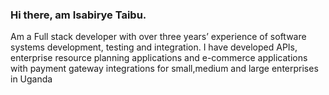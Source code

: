 ### Hi there, am Isabirye Taibu. 
Am a Full stack developer with over three years’ experience of software systems development, testing and integration.
I have developed APIs, enterprise resource planning applications and e-commerce applications with payment
gateway integrations for small,medium and large enterprises in Uganda

<!--
**taibu/taibu** is a ✨ _special_ ✨ repository because its `README.md` (this file) appears on your GitHub profile.

Here are some ideas to get you started:

- 🔭 I’m currently working on ...
- 🌱 I’m currently learning ...
- 👯 I’m looking to collaborate on ...
- 🤔 I’m looking for help with ...
- 💬 Ask me about ...
- 📫 How to reach me: ...
- 😄 Pronouns: ...
- ⚡ Fun fact: ...
-->
